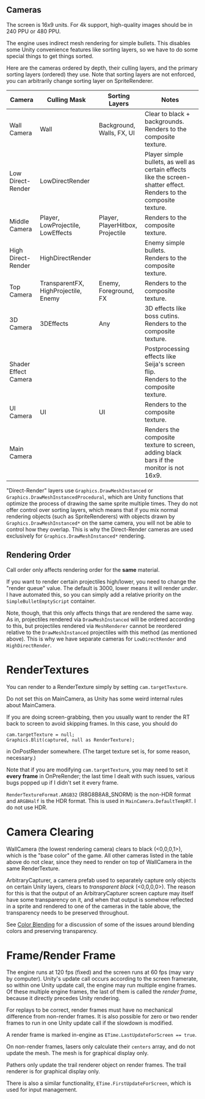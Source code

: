 ## Cameras

The screen is 16x9 units. For 4k support, high-quality images should be in 240 PPU or 480 PPU.

The engine uses indirect mesh rendering for simple bullets. This disables some Unity convenience features like sorting layers, so we have to do some special things to get things sorted.

Here are the cameras ordered by depth, their culling layers, and the primary sorting layers (ordered) they use. Note that sorting layers are not enforced, you can arbitrarily change sorting layer on SpriteRenderer.

| Camera               | Culling Mask                         | Sorting Layers                   | Notes                                                        |
| -------------------- | ------------------------------------ | -------------------------------- | ------------------------------------------------------------ |
| Wall Camera          | Wall                                 | Background, Walls, FX, UI        | Clear to black + backgrounds.<br />Renders to the composite texture. |
| Low Direct-Render    | LowDirectRender                      |                                  | Player simple bullets, as well as certain effects like the screen-shatter effect.<br />Renders to the composite texture. |
| Middle Camera        | Player, LowProjectile, LowEffects    | Player, PlayerHitbox, Projectile | Renders to the composite texture.                            |
| High Direct-Render   | HighDirectRender                     |                                  | Enemy simple bullets.<br />Renders to the composite texture. |
| Top Camera           | TransparentFX, HighProjectile, Enemy | Enemy, Foreground, FX            | Renders to the composite texture.                            |
| 3D Camera            | 3DEffects                            | Any                              | 3D effects like boss cutins. <br />Renders to the composite texture. |
| Shader Effect Camera |                                      |                                  | Postprocessing effects like Seija's screen flip.<br />Renders to the composite texture. |
| UI Camera            | UI                                   | UI                               | Renders to the composite texture.                            |
| Main Camera          |                                      |                                  | Renders the composite texture to screen, adding black bars if the monitor is not 16x9. |

"Direct-Render" layers use `Graphics.DrawMeshInstanced` or `Graphics.DrawMeshInstancedProcedural`, which are Unity functions that optimize the process of drawing the same sprite multiple times. They do not offer control over sorting layers, which means that if you mix normal rendering objects (such as SpriteRenderers) with objects drawn by `Graphics.DrawMeshInstanced*` on the same camera, you will not be able to control how they overlap. This is why the Direct-Render cameras are used exclusively for `Graphics.DrawMeshInstanced*` rendering.

## Rendering Order

Call order only affects rendering order for the **same** material. 

If you want to render certain projectiles high/lower, you need to change the "render queue" value. The default is 3000, lower means it will render *under*. I have automated this, so you can simply add a relative priority on the `SimpleBulletEmptyScript` container. 

Note, though, that this only affects things that are rendered the same way. As in, projectiles rendered via `DrawMeshInstanced` will be ordered according to this, but projectiles rendered via `MeshRenderer` cannot be reordered relative to the `DrawMeshInstanced` projectiles with this method (as mentioned above). This is why we have separate cameras for `LowDirectRender` and `HighDirectRender`. 

# RenderTextures

You can render to a RenderTexture simply by setting `cam.targetTexture`. 

Do not set this on MainCamera, as Unity has some weird internal rules about MainCamera.

If you are doing screen-grabbing, then you usually want to render the RT back to screen to avoid skipping frames. In this case, you should do

```
cam.targetTexture = null;
Graphics.Blit(captured, null as RenderTexture);
```

in OnPostRender somewhere. (The target texture set is, for some reason, necessary.)

Note that if you are modifying `cam.targetTexture`, you may need to set it **every frame** in OnPreRender; the last time I dealt with such issues, various bugs popped up if I didn't set it every frame.

`RenderTextureFormat.ARGB32` (R8G8B8A8_SNORM) is the non-HDR format and `ARGBHalf` is the HDR format. This is used in `MainCamera.DefaultTempRT`. I do not use HDR.

# Camera Clearing

WallCamera (the lowest rendering camera) clears to black (<0,0,0,1>), which is the "base color" of the game. All other cameras listed in the table above do not clear, since they need to render on top of WallCamera in the same RenderTexture. 

ArbitraryCapturer, a camera prefab used to separately capture only objects on certain Unity layers, clears to *transparent black* (<0,0,0,0>). The reason for this is that the output of an ArbitraryCapturer screen capture may itself have some transparency on it, and when that output is somehow reflected in a sprite and rendered to one of the cameras in the table above, the transparency needs to be preserved throughout.

See [Color Blending](ColorBlending.md) for a discussion of some of the issues around blending colors and preserving transparency.

# Frame/Render Frame

The engine runs at 120 fps (fixed) and the screen runs at 60 fps (may vary by computer). Unity's update call occurs according to the screen framerate, so within one Unity update call, the engine may run multiple engine frames. Of these multiple engine frames, the last of them is called the *render frame*, because it directly precedes Unity rendering.

For replays to be correct, render frames must have no mechanical difference from non-render frames. It is also possible for zero or two render frames to run in one Unity update call if the slowdown is modified.

A render frame is marked in-engine as `ETime.LastUpdateForScreen == true`. 

On non-render frames, lasers only calculate their `centers` array, and do not update the mesh. The mesh is for graphical display only.

Pathers only update the trail renderer object on render frames. The trail renderer is for graphical display only. 

There is also a similar functionality, `ETime.FirstUpdateForScreen`, which is used for input management.